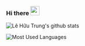 ### Hi there <img src="https://media.giphy.com/media/hvRJCLFzcasrR4ia7z/giphy.gif" width="25px">

<!--
**lehuutrung1412/lehuutrung1412** is a ✨ _special_ ✨ repository because its `README.md` (this file) appears on your GitHub profile.

Here are some ideas to get you started:

- 🔭 I’m currently working on ...
- 🌱 I’m currently learning ...
- 👯 I’m looking to collaborate on ...
- 🤔 I’m looking for help with ...
- 💬 Ask me about ...
- 📫 How to reach me: ...
- 😄 Pronouns: ...
- ⚡ Fun fact: ...
-->
![Lê Hữu Trung's github stats](https://github-readme-stats.vercel.app/api?username=lehuutrung1412&hide=issues,prs&count_private=true&show_icons=true&theme=dracula)

![Most Used Languages](https://github-readme-stats.vercel.app/api/top-langs/?username=lehuutrung1412&layout=compact)
